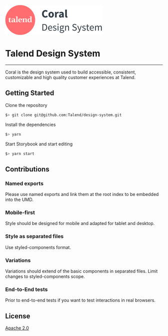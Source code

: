 ![Coral](https://raw.githubusercontent.com/Talend/design-system/master/.storybook/logo.svg)

# Talend Design System

<hr />

Coral is the design system used to build accessible, consistent, customizable and high quality customer experiences at Talend.

## Getting Started

Clone the repository

```sh
$> git clone git@github.com:Talend/design-system.git
```

Install the dependencies

```sh
$> yarn
```

Start Storybook and start editing

```sh
$> yarn start
```

## Contributions

### Named exports

Please use named exports and link them at the root index to be embedded into the UMD.

### Mobile-first

Style should be designed for mobile and adapted for tablet and desktop.

### Style as separated files

Use styled-components format.

### Variations

Variations should extend of the basic components in separated files.
Limit changes to styled-components scope.

### End-to-End tests

Prior to end-to-end tests if you want to test interactions in real browsers.

## License

[Apache 2.0](https://github.com/Talend/design-system/blob/master/LICENSE)
